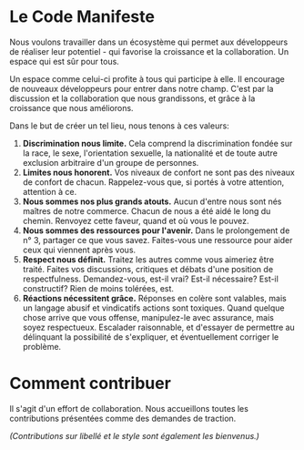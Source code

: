 Le Code Manifeste
=================

Nous voulons travailler dans un écosystème qui permet aux développeurs de réaliser leur potentiel - qui favorise la croissance et la collaboration. Un espace qui est sûr pour tous.

Un espace comme celui-ci profite à tous qui participe à elle. Il encourage de nouveaux développeurs pour entrer dans notre champ. C'est par la discussion et la collaboration que nous grandissons, et grâce à la croissance que nous améliorons.

Dans le but de créer un tel lieu, nous tenons à ces valeurs:

1. **Discrimination nous limite.** Cela comprend la discrimination fondée sur la race, le sexe, l'orientation sexuelle, la nationalité et de toute autre exclusion arbitraire d'un groupe de personnes.
2. **Limites nous honorent.** Vos niveaux de confort ne sont pas des niveaux de confort de chacun. Rappelez-vous que, si portés à votre attention, attention à ce.
3. **Nous sommes nos plus grands atouts.** Aucun d'entre nous sont nés maîtres de notre commerce. Chacun de nous a été aidé le long du chemin. Renvoyez cette faveur, quand et où vous le pouvez.
4. **Nous sommes des ressources pour l'avenir.** Dans le prolongement de n° 3, partager ce que vous savez. Faites-vous une ressource pour aider ceux qui viennent après vous.
5. **Respect nous définit.** Traitez les autres comme vous aimeriez être traité. Faites vos discussions, critiques et débats d'une position de respectfulness. Demandez-vous, est-il vrai? Est-il nécessaire? Est-il constructif? Rien de moins tolérées, est.
6. **Réactions nécessitent grâce.** Réponses en colère sont valables, mais un langage abusif et vindicatifs actions sont toxiques. Quand quelque chose arrive que vous offense, manipulez-le avec assurance, mais soyez respectueux. Escalader raisonnable, et d'essayer de permettre au délinquant la possibilité de s'expliquer, et éventuellement corriger le problème.

Comment contribuer
==================

Il s'agit d'un effort de collaboration. Nous accueillons toutes les contributions présentées comme des demandes de traction.

_(Contributions sur libellé et le style sont également les bienvenus.)_

